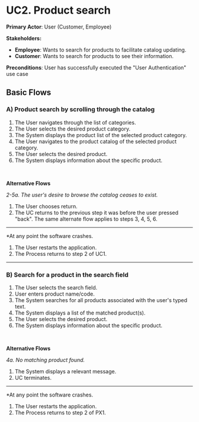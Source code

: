 # UC2. Product search

**Primary Actor**: User (Customer, Employee)

**Stakeholders:**
- **Employee**: Wants to search for products to facilitate catalog updating.
- **Customer**: Wants to search for products to see their information.

**Preconditions**: User has successfully executed the "User Authentication" use case

## Basic Flows

### A) Product search by scrolling through the catalog
   
1. The User navigates through the list of categories.
2. The User selects the desired product category.
3. The System displays the product list of the selected product category.
4. The User navigates to the product catalog of the selected product category.
5. The User selects the desired product.
6. The System displays information about the specific product.
</br>

**Alternative Flows**

*2-5a. The user's desire to browse the catalog ceases to exist.*
1. The User chooses return.
2. The UC returns to the previous step it was before the user pressed "back".
The same alternate flow applies to steps 3, 4, 5, 6.
---

*At any point the software crashes.
1. The User restarts the application.
2. The Process returns to step 2 of UC1.
---

### B) Search for a product in the search field

1. The User selects the search field.
2. User enters product name/code.
3. The System searches for all products associated with the user's typed text.
4. The System displays a list of the matched product(s).
5. The User selects the desired product.
6. The System displays information about the specific product.

</br>

**Alternative Flows**

*4a. No matching product found.*
1. The System displays a relevant message.
2. UC terminates.
---

*At any point the software crashes.
1. The User restarts the application.
2. The Process returns to step 2 of PX1.
